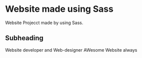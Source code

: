 # Website made using Sass

Website Projecct made by using Sass.

## Subheading

Website developer and Web-designer
AWesome Website always
